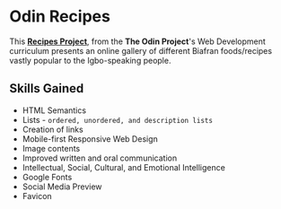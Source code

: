 # Odin Recipes

This **[Recipes Project](https://www.theodinproject.com/lessons/foundations-recipes)**, from the **The Odin Project**'s Web Development curriculum presents an online gallery of different Biafran foods/recipes vastly popular to the Igbo-speaking people.

## Skills Gained

- HTML Semantics
- Lists - `ordered, unordered, and description lists`
- Creation of links
- Mobile-first Responsive Web Design
- Image contents
- Improved written and oral communication
- Intellectual, Social, Cultural, and Emotional Intelligence
- Google Fonts
- Social Media Preview
- Favicon

